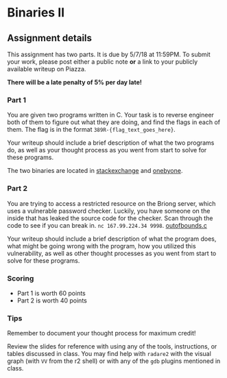 # Binaries II

## Assignment details

This assignment has two parts. It is due by 5/7/18 at 11:59PM. To submit your work, please post
either a public note **or** a link to your publicly available writeup on Piazza.

**There will be a late penalty of 5% per day late!**

### Part 1

You are given two programs written in C. Your task is to reverse
engineer both of them to figure out what they are doing, and find the flags in
each of them. The flag is in the format `389R-{flag_text_goes_here}`.

Your writeup should include a brief description of what the two programs do,
as well as your thought process as you went from start to solve for these
programs.

The two binaries are located in [stackexchange](challenges/stackexchange) and
[onebyone](challenges/onebyone).

### Part 2

You are trying to access a restricted resource on the Briong server, which uses
a vulnerable password checker. Luckily, you have someone on the inside that has
leaked the source code for the checker. Scan through the code to see if you can
break in. `nc 167.99.224.34 9998`. [outofbounds.c](challenges/outofbounds.c)

Your writeup should include a brief description of what the program does,
what might be going wrong with the program, how you utilized this vulnerability,
as well as other thought processes as you went from start to solve for these
programs.

### Scoring

* Part 1 is worth 60 points
* Part 2 is worth 40 points

### Tips

Remember to document your thought process for maximum credit!

Review the slides for reference with using any of the tools, instructions, or
tables discussed in class. You may find help with `radare2` with the visual
graph (with `VV` from the r2 shell) or with any of the `gdb` plugins mentioned in class.
